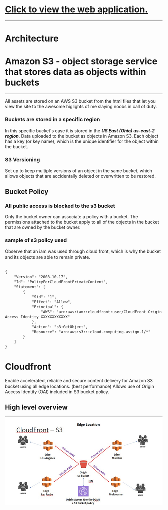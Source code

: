 # [Click to view the web application.](https://d3h0nnty80ji1q.cloudfront.net)
___

# Architecture

# Amazon S3 - object storage service that stores data as objects within buckets

___

All assets are stored on an AWS S3 bucket from the html files that let you view the site to the awesome higlights of me slaying noobs in call of duty.

### Buckets are stored in a specific region

In this specific bucket's case it is stored in the ***US East (Ohio) us-east-2 region***.
Data uploaded to the bucket as objects in Amazon S3. Each object has a key (or key name), which is the unique identifier for the object within the bucket.

### S3 Versioning

Set up to keep multiple versions of an object in the same bucket, which allows objects that are accidentally deleted or overwritten to be restored.

## Bucket Policy

### All public access is blocked to the s3 bucket

Only the bucket owner can associate a policy with a bucket. The permissions attached to the bucket apply to all of the objects in the bucket that are owned by the bucket owner.

### sample of s3 policy used

Observe that an iam was used through cloud front, which is why the bucket and its objects are able to remain private.

<pre><code>
{
    "Version": "2008-10-17",
    "Id": "PolicyForCloudFrontPrivateContent",
    "Statement": [
        {
            "Sid": "1",
            "Effect": "Allow",
            "Principal": {
                "AWS": "arn:aws:iam::cloudfront:user/CloudFront Origin Access Identity XXXXXXXXXXXX"
            },
            "Action": "s3:GetObject",
            "Resource": "arn:aws:s3:::cloud-computing-assign-1/*"
        }
    ]
}
</code></pre>

# Cloudfront

Enable accelerated, reliable and secure content delivery for Amazon S3 bucket using all edge locations. (best performance)
Allows use of Origin Access Identity (OAI) included in S3 bucket policy.

## High level overview

![Alt text](cloudfront_s3_highlevel_architecture.jpg)
